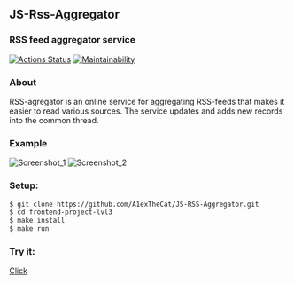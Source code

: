 ## JS-Rss-Aggregator
### RSS feed aggregator service

[![Actions Status](https://github.com/A1exTheCat/frontend-project-11/workflows/hexlet-check/badge.svg)](https://github.com/A1exTheCat/frontend-project-11/actions)
[![Maintainability](https://api.codeclimate.com/v1/badges/667488ab046aa2914999/maintainability)](https://codeclimate.com/github/A1exTheCat/frontend-project-11/maintainability)

### About

RSS-agregator is an online service for aggregating RSS-feeds that makes it easier to read various sources. The service updates and adds new records into the common thread.

### Example

![Screenshot_1](https://github.com/A1exTheCat/JS-RSS-Aggregator/assets/111634577/15e145ac-0d61-46a7-8665-b5e273138566)
![Screenshot_2](https://github.com/A1exTheCat/JS-RSS-Aggregator/assets/111634577/bfbdb2c4-2f53-48a8-b21e-08c8ef200ed5)

### Setup:
```sh
$ git clone https://github.com/A1exTheCat/JS-RSS-Aggregator.git
$ cd frontend-project-lvl3
$ make install
$ make run
```

### Try it:

<a href="https://frontend-project-11-e7plnangt-a1exthecat.vercel.app/">Click</a>
